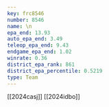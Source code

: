 ```yaml
---
key: frc8546
number: 8546
name: \n
epa_end: 13.93
auto_epa_end: 3.49
teleop_epa_end: 9.43
endgame_epa_end: 1.02
winrate: 0.36
district_epa_rank: 861
district_epa_percentile: 0.5219
type: Team
---
```

[[2024casj]]
[[2024idbo]]
